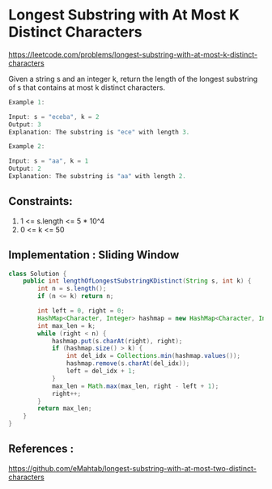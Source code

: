 # Longest Substring with At Most K Distinct Characters
https://leetcode.com/problems/longest-substring-with-at-most-k-distinct-characters

Given a string s and an integer k, return the length of the longest substring of s that contains at most k distinct characters.
```java
Example 1:

Input: s = "eceba", k = 2
Output: 3
Explanation: The substring is "ece" with length 3.

Example 2:

Input: s = "aa", k = 1
Output: 2
Explanation: The substring is "aa" with length 2.
``` 

## Constraints:

1. 1 <= s.length <= 5 * 10^4
2. 0 <= k <= 50

## Implementation : Sliding Window
```java
class Solution {
    public int lengthOfLongestSubstringKDistinct(String s, int k) {
        int n = s.length();
        if (n <= k) return n;

        int left = 0, right = 0;
        HashMap<Character, Integer> hashmap = new HashMap<Character, Integer>();
        int max_len = k;
        while (right < n) {
            hashmap.put(s.charAt(right), right);
            if (hashmap.size() > k) {
                int del_idx = Collections.min(hashmap.values());
                hashmap.remove(s.charAt(del_idx));
                left = del_idx + 1;
            }
            max_len = Math.max(max_len, right - left + 1);
            right++;
        }
        return max_len;
    }
}
```

## References :
https://github.com/eMahtab/longest-substring-with-at-most-two-distinct-characters
